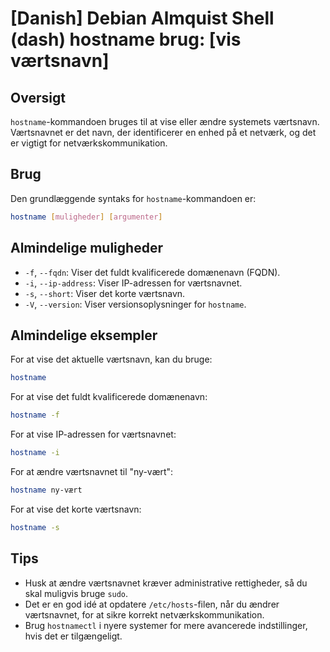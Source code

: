 # [Danish] Debian Almquist Shell (dash) hostname brug: [vis værtsnavn]

## Oversigt
`hostname`-kommandoen bruges til at vise eller ændre systemets værtsnavn. Værtsnavnet er det navn, der identificerer en enhed på et netværk, og det er vigtigt for netværkskommunikation.

## Brug
Den grundlæggende syntaks for `hostname`-kommandoen er:

```bash
hostname [muligheder] [argumenter]
```

## Almindelige muligheder
- `-f`, `--fqdn`: Viser det fuldt kvalificerede domænenavn (FQDN).
- `-i`, `--ip-address`: Viser IP-adressen for værtsnavnet.
- `-s`, `--short`: Viser det korte værtsnavn.
- `-V`, `--version`: Viser versionsoplysninger for `hostname`.

## Almindelige eksempler
For at vise det aktuelle værtsnavn, kan du bruge:

```bash
hostname
```

For at vise det fuldt kvalificerede domænenavn:

```bash
hostname -f
```

For at vise IP-adressen for værtsnavnet:

```bash
hostname -i
```

For at ændre værtsnavnet til "ny-vært":

```bash
hostname ny-vært
```

For at vise det korte værtsnavn:

```bash
hostname -s
```

## Tips
- Husk at ændre værtsnavnet kræver administrative rettigheder, så du skal muligvis bruge `sudo`.
- Det er en god idé at opdatere `/etc/hosts`-filen, når du ændrer værtsnavnet, for at sikre korrekt netværkskommunikation.
- Brug `hostnamectl` i nyere systemer for mere avancerede indstillinger, hvis det er tilgængeligt.